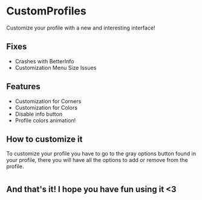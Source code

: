 # CustomProfiles
Customize your profile with a new and interesting interface!

## **Fixes**
- Crashes with BetterInfo
- Customization Menu Size Issues

## **Features**

- Customization for Corners
- Customization for Colors
- Disable info button
- Profile colors animation!

## **How to customize it**

To customize your profile you have to go to the gray options button found in your profile, there you will have all the options to add or remove from the profile.

#
## **And that's it! I hope you have fun using it <3**

